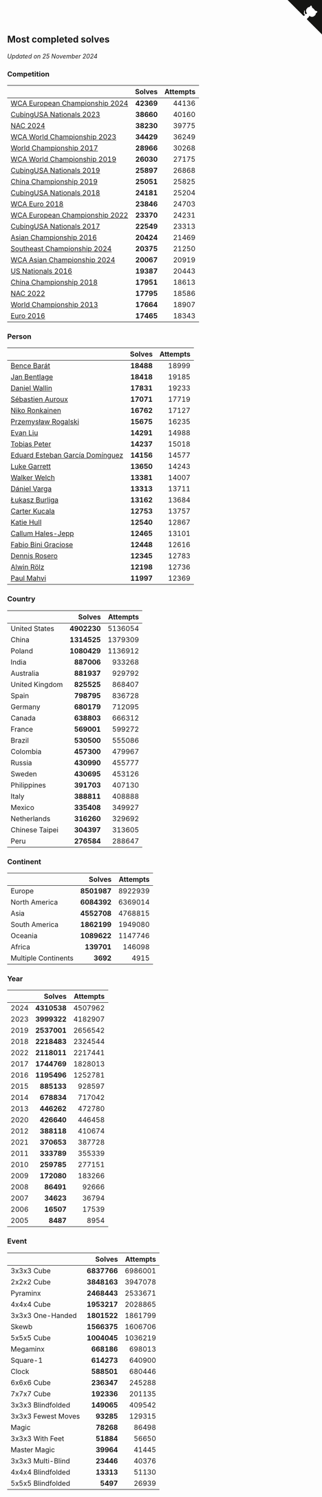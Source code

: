 ## Most completed solves

*Updated on 25 November 2024*


### Competition

|  | Solves | Attempts |
| :--- | ---: | ---: |
| [WCA European Championship 2024](https://www.worldcubeassociation.org/competitions/Euro2024) | **42369** | 44136 |
| [CubingUSA Nationals 2023](https://www.worldcubeassociation.org/competitions/CubingUSANationals2023) | **38660** | 40160 |
| [NAC 2024](https://www.worldcubeassociation.org/competitions/NAC2024) | **38230** | 39775 |
| [WCA World Championship 2023](https://www.worldcubeassociation.org/competitions/WC2023) | **34429** | 36249 |
| [World Championship 2017](https://www.worldcubeassociation.org/competitions/WC2017) | **28966** | 30268 |
| [WCA World Championship 2019](https://www.worldcubeassociation.org/competitions/WC2019) | **26030** | 27175 |
| [CubingUSA Nationals 2019](https://www.worldcubeassociation.org/competitions/CubingUSANationals2019) | **25897** | 26868 |
| [China Championship 2019](https://www.worldcubeassociation.org/competitions/ChinaChampionship2019) | **25051** | 25825 |
| [CubingUSA Nationals 2018](https://www.worldcubeassociation.org/competitions/CubingUSANationals2018) | **24181** | 25204 |
| [WCA Euro 2018](https://www.worldcubeassociation.org/competitions/Euro2018) | **23846** | 24703 |
| [WCA European Championship 2022](https://www.worldcubeassociation.org/competitions/Euro2022) | **23370** | 24231 |
| [CubingUSA Nationals 2017](https://www.worldcubeassociation.org/competitions/CubingUSANationals2017) | **22549** | 23313 |
| [Asian Championship 2016](https://www.worldcubeassociation.org/competitions/AsianChampionship2016) | **20424** | 21469 |
| [Southeast Championship 2024](https://www.worldcubeassociation.org/competitions/SoutheastChampionship2024) | **20375** | 21250 |
| [WCA Asian Championship 2024](https://www.worldcubeassociation.org/competitions/RubiksWCAAsianChampionship2024) | **20067** | 20919 |
| [US Nationals 2016](https://www.worldcubeassociation.org/competitions/USNationals2016) | **19387** | 20443 |
| [China Championship 2018](https://www.worldcubeassociation.org/competitions/ChinaChampionship2018) | **17951** | 18613 |
| [NAC 2022](https://www.worldcubeassociation.org/competitions/NAC2022) | **17795** | 18586 |
| [World Championship 2013](https://www.worldcubeassociation.org/competitions/WC2013) | **17664** | 18907 |
| [Euro 2016](https://www.worldcubeassociation.org/competitions/Euro2016) | **17465** | 18343 |

### Person

|  | Solves | Attempts |
| :--- | ---: | ---: |
| [Bence Barát](https://www.worldcubeassociation.org/persons/2008BARA01) | **18488** | 18999 |
| [Jan Bentlage](https://www.worldcubeassociation.org/persons/2010BENT01) | **18418** | 19185 |
| [Daniel Wallin](https://www.worldcubeassociation.org/persons/2013WALL03) | **17831** | 19233 |
| [Sébastien Auroux](https://www.worldcubeassociation.org/persons/2008AURO01) | **17071** | 17719 |
| [Niko Ronkainen](https://www.worldcubeassociation.org/persons/2010RONK01) | **16762** | 17127 |
| [Przemysław Rogalski](https://www.worldcubeassociation.org/persons/2013ROGA02) | **15675** | 16235 |
| [Evan Liu](https://www.worldcubeassociation.org/persons/2009LIUE01) | **14291** | 14988 |
| [Tobias Peter](https://www.worldcubeassociation.org/persons/2014PETE03) | **14237** | 15018 |
| [Eduard Esteban García Domínguez](https://www.worldcubeassociation.org/persons/2011EDUA01) | **14156** | 14577 |
| [Luke Garrett](https://www.worldcubeassociation.org/persons/2017GARR05) | **13650** | 14243 |
| [Walker Welch](https://www.worldcubeassociation.org/persons/2011WELC01) | **13381** | 14007 |
| [Dániel Varga](https://www.worldcubeassociation.org/persons/2008VARG01) | **13313** | 13711 |
| [Łukasz Burliga](https://www.worldcubeassociation.org/persons/2013BURL01) | **13162** | 13684 |
| [Carter Kucala](https://www.worldcubeassociation.org/persons/2015KUCA01) | **12753** | 13757 |
| [Katie Hull](https://www.worldcubeassociation.org/persons/2010HULL01) | **12540** | 12867 |
| [Callum Hales-Jepp](https://www.worldcubeassociation.org/persons/2012HALE01) | **12465** | 13101 |
| [Fabio Bini Graciose](https://www.worldcubeassociation.org/persons/2010GRAC02) | **12448** | 12616 |
| [Dennis Rosero](https://www.worldcubeassociation.org/persons/2010ROSE03) | **12345** | 12783 |
| [Alwin Rölz](https://www.worldcubeassociation.org/persons/2016ROLZ01) | **12198** | 12736 |
| [Paul Mahvi](https://www.worldcubeassociation.org/persons/2012MAHV01) | **11997** | 12369 |

### Country

|  | Solves | Attempts |
| :--- | ---: | ---: |
| United States | **4902230** | 5136054 |
| China | **1314525** | 1379309 |
| Poland | **1080429** | 1136912 |
| India | **887006** | 933268 |
| Australia | **881937** | 929792 |
| United Kingdom | **825525** | 868407 |
| Spain | **798795** | 836728 |
| Germany | **680179** | 712095 |
| Canada | **638803** | 666312 |
| France | **569001** | 599272 |
| Brazil | **530500** | 555086 |
| Colombia | **457300** | 479967 |
| Russia | **430990** | 455777 |
| Sweden | **430695** | 453126 |
| Philippines | **391703** | 407130 |
| Italy | **388811** | 408888 |
| Mexico | **335408** | 349927 |
| Netherlands | **316260** | 329692 |
| Chinese Taipei | **304397** | 313605 |
| Peru | **276584** | 288647 |

### Continent

|  | Solves | Attempts |
| :--- | ---: | ---: |
| Europe | **8501987** | 8922939 |
| North America | **6084392** | 6369014 |
| Asia | **4552708** | 4768815 |
| South America | **1862199** | 1949080 |
| Oceania | **1089622** | 1147746 |
| Africa | **139701** | 146098 |
| Multiple Continents | **3692** | 4915 |

### Year

|  | Solves | Attempts |
| :--- | ---: | ---: |
| 2024 | **4310538** | 4507962 |
| 2023 | **3999322** | 4182907 |
| 2019 | **2537001** | 2656542 |
| 2018 | **2218483** | 2324544 |
| 2022 | **2118011** | 2217441 |
| 2017 | **1744769** | 1828013 |
| 2016 | **1195496** | 1252781 |
| 2015 | **885133** | 928597 |
| 2014 | **678834** | 717042 |
| 2013 | **446262** | 472780 |
| 2020 | **426640** | 446458 |
| 2012 | **388118** | 410674 |
| 2021 | **370653** | 387728 |
| 2011 | **333789** | 355339 |
| 2010 | **259785** | 277151 |
| 2009 | **172080** | 183266 |
| 2008 | **86491** | 92666 |
| 2007 | **34623** | 36794 |
| 2006 | **16507** | 17539 |
| 2005 | **8487** | 8954 |

### Event

|  | Solves | Attempts |
| :--- | ---: | ---: |
| 3x3x3 Cube | **6837766** | 6986001 |
| 2x2x2 Cube | **3848163** | 3947078 |
| Pyraminx | **2468443** | 2533671 |
| 4x4x4 Cube | **1953217** | 2028865 |
| 3x3x3 One-Handed | **1801522** | 1861799 |
| Skewb | **1566375** | 1606706 |
| 5x5x5 Cube | **1004045** | 1036219 |
| Megaminx | **668186** | 698013 |
| Square-1 | **614273** | 640900 |
| Clock | **588501** | 680446 |
| 6x6x6 Cube | **236347** | 245288 |
| 7x7x7 Cube | **192336** | 201135 |
| 3x3x3 Blindfolded | **149065** | 409542 |
| 3x3x3 Fewest Moves | **93285** | 129315 |
| Magic | **78268** | 86498 |
| 3x3x3 With Feet | **51884** | 56650 |
| Master Magic | **39964** | 41445 |
| 3x3x3 Multi-Blind | **23446** | 40376 |
| 4x4x4 Blindfolded | **13313** | 51130 |
| 5x5x5 Blindfolded | **5497** | 26939 |


<a href="https://github.com/jonatanklosko/wca_statistics" class="github-corner" aria-label="View source on Github"><svg width="80" height="80" viewBox="0 0 250 250" style="fill:#151513; color:#fff; position: absolute; top: 0; border: 0; right: 0;" aria-hidden="true"><path d="M0,0 L115,115 L130,115 L142,142 L250,250 L250,0 Z"></path><path d="M128.3,109.0 C113.8,99.7 119.0,89.6 119.0,89.6 C122.0,82.7 120.5,78.6 120.5,78.6 C119.2,72.0 123.4,76.3 123.4,76.3 C127.3,80.9 125.5,87.3 125.5,87.3 C122.9,97.6 130.6,101.9 134.4,103.2" fill="currentColor" style="transform-origin: 130px 106px;" class="octo-arm"></path><path d="M115.0,115.0 C114.9,115.1 118.7,116.5 119.8,115.4 L133.7,101.6 C136.9,99.2 139.9,98.4 142.2,98.6 C133.8,88.0 127.5,74.4 143.8,58.0 C148.5,53.4 154.0,51.2 159.7,51.0 C160.3,49.4 163.2,43.6 171.4,40.1 C171.4,40.1 176.1,42.5 178.8,56.2 C183.1,58.6 187.2,61.8 190.9,65.4 C194.5,69.0 197.7,73.2 200.1,77.6 C213.8,80.2 216.3,84.9 216.3,84.9 C212.7,93.1 206.9,96.0 205.4,96.6 C205.1,102.4 203.0,107.8 198.3,112.5 C181.9,128.9 168.3,122.5 157.7,114.1 C157.9,116.9 156.7,120.9 152.7,124.9 L141.0,136.5 C139.8,137.7 141.6,141.9 141.8,141.8 Z" fill="currentColor" class="octo-body"></path></svg></a><style>.github-corner:hover .octo-arm{animation:octocat-wave 560ms ease-in-out}@keyframes octocat-wave{0%,100%{transform:rotate(0)}20%,60%{transform:rotate(-25deg)}40%,80%{transform:rotate(10deg)}}@media (max-width:500px){.github-corner:hover .octo-arm{animation:none}.github-corner .octo-arm{animation:octocat-wave 560ms ease-in-out}}</style>
